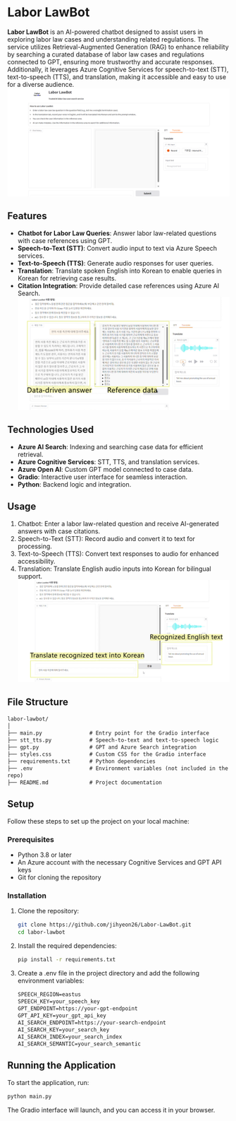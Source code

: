 # Labor LawBot

**Labor LawBot** is an AI-powered chatbot designed to assist users in exploring labor law cases and understanding related regulations. The service utilizes Retrieval-Augmented Generation (RAG) to enhance reliability by searching a curated database of labor law cases and regulations connected to GPT, ensuring more trustworthy and accurate responses. Additionally, it leverages Azure Cognitive Services for speech-to-text (STT), text-to-speech (TTS), and translation, making it accessible and easy to use for a diverse audience.<br>
  ![UI Screenshot](results/app_ui2.png)<br>

## Features

- **Chatbot for Labor Law Queries**: Answer labor law-related questions with case references using GPT.
- **Speech-to-Text (STT)**: Convert audio input to text via Azure Speech services.
- **Text-to-Speech (TTS)**: Generate audio responses for user queries.
- **Translation**: Translate spoken English into Korean to enable queries in Korean for retrieving case results.
- **Citation Integration**: Provide detailed case references using Azure AI Search.<br>
  ![UI Screenshot](results/result.png)<br>


## Technologies Used

- **Azure AI Search**: Indexing and searching case data for efficient retrieval.
- **Azure Cognitive Services**: STT, TTS, and translation services.
- **Azure Open AI**: Custom GPT model connected to case data.
- **Gradio**: Interactive user interface for seamless interaction.
- **Python**: Backend logic and integration.

## Usage
1. Chatbot: Enter a labor law-related question and receive AI-generated answers with case citations.
2. Speech-to-Text (STT): Record audio and convert it to text for processing.
3. Text-to-Speech (TTS): Convert text responses to audio for enhanced accessibility.
4. Translation: Translate English audio inputs into Korean for bilingual support.<br>
  ![UI Screenshot](results/translate.png)<br>


## File Structure
```
labor-lawbot/
│
├── main.py               # Entry point for the Gradio interface
├── stt_tts.py            # Speech-to-text and text-to-speech logic
├── gpt.py                # GPT and Azure Search integration
├── styles.css            # Custom CSS for the Gradio interface
├── requirements.txt      # Python dependencies
├── .env                  # Environment variables (not included in the repo)
├── README.md             # Project documentation
```

## Setup

Follow these steps to set up the project on your local machine:

### Prerequisites

- Python 3.8 or later
- An Azure account with the necessary Cognitive Services and GPT API keys
- Git for cloning the repository

### Installation

1. Clone the repository:
   ```bash
   git clone https://github.com/jihyeon26/Labor-LawBot.git
   cd labor-lawbot
   ```

2. Install the required dependencies:

    ```bash
    pip install -r requirements.txt
    ```
3. Create a .env file in the project directory and add the following environment variables:

    ```plaintext
    SPEECH_REGION=eastus
    SPEECH_KEY=your_speech_key
    GPT_ENDPOINT=https://your-gpt-endpoint
    GPT_API_KEY=your_gpt_api_key
    AI_SEARCH_ENDPOINT=https://your-search-endpoint
    AI_SEARCH_KEY=your_search_key
    AI_SEARCH_INDEX=your_search_index
    AI_SEARCH_SEMANTIC=your_search_semantic
    ```

## Running the Application
To start the application, run:

```bash
python main.py
```
The Gradio interface will launch, and you can access it in your browser.